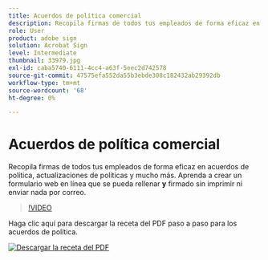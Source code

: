 ```yaml
---
title: Acuerdos de política comercial
description: Recopila firmas de todos tus empleados de forma eficaz en acuerdos de políticas, actualizaciones y mucho más
role: User
product: adobe sign
solution: Acrobat Sign
level: Intermediate
thumbnail: 33979.jpg
exl-id: caba5740-6111-4cc4-a63f-5eec2d742578
source-git-commit: 47575efa552da55b3ebde308c182432ab29392db
workflow-type: tm+mt
source-wordcount: '68'
ht-degree: 0%

---
```


# Acuerdos de política comercial

Recopila firmas de todos tus empleados de forma eficaz en acuerdos de política, actualizaciones de políticas y mucho más. Aprenda a crear un formulario web en línea que se pueda rellenar **y** firmado sin imprimir ni enviar nada por correo.

>[!VIDEO](https://video.tv.adobe.com/v/33979?hidetitle=true)

Haga clic aquí para descargar la receta del PDF paso a paso para los acuerdos de política.

[![Descargar la receta del PDF](../assets/acrobat_PDF_96.png)](../assets/adobe-sign_set_up_a_web_form_use_case.pdf)
